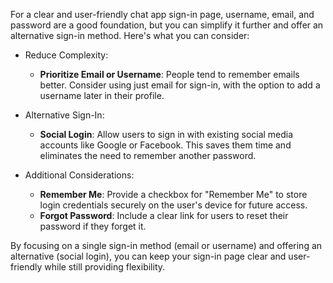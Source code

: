 For a clear and user-friendly chat app sign-in page, username, email, and password are a good foundation, but you can simplify it further and offer an alternative sign-in method. Here's what you can consider:

- Reduce Complexity:

    - __Prioritize Email or Username__: People tend to remember emails better. Consider using just email for sign-in, with the option to add a username later in their profile.
- Alternative Sign-In:

    - __Social Login__: Allow users to sign in with existing social media accounts like Google or Facebook. This saves them time and eliminates the need to remember another password.
- Additional Considerations:

    - __Remember Me__: Provide a checkbox for "Remember Me" to store login credentials securely on the user's device for future access.
    - __Forgot Password__: Include a clear link for users to reset their password if they forget it.
    
By focusing on a single sign-in method (email or username) and offering an alternative (social login), you can keep your sign-in page clear and user-friendly while still providing flexibility.